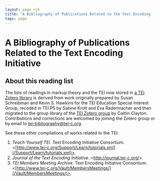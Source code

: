 ```yaml
---
layout: page.njk
title: "A Bibliography of Publications Related to the Text Encoding                            Initiative"
tags: page
---
```

# A Bibliography of Publications Related to the Text Encoding                            Initiative
About this reading list
-----------------------



The lists of readings in markup theory and the TEI now stored in [a TEI Zotero library](https://www.zotero.org/groups/42025/tei/items) is derived from work originally prepared by Susan Schreibman and Kevin S. Hawkins for the TEI Education Special Interest Group, recoded in TEI P5 by Sabine Krott and Eva Radermacher and then migrated to the group library of the [TEI Zotero group](http://www.zotero.org/groups/tei) by Caitlin Clayton. Contributions and corrections are welcomed by joining the Zotero group or by email to tei-bibliography@tei-c.org.


See these other compilations of works related to the TEI:
1. *Teach Yourself TEI*. Text Encoding Initiative Consortium. <[http://www.tei-c.org/Support/Learn/tutorials.xml](/Support/Learn/tutorials.xml)>.
2. *Journal of the Text Encoding Initiative*. <<http://journal.tei-c.org/>>.
3. *TEI Members Meeting Archive*. Text Encoding Initiative Consortium. <[http://www.tei-c.org/Vault/MembersMeetings/](/Vault/MembersMeetings/)>.


